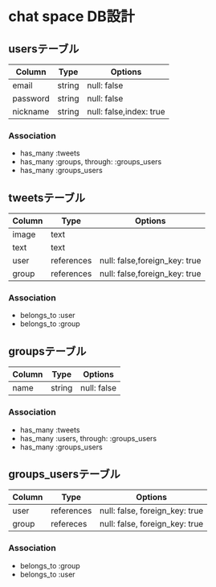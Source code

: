 # chat space DB設計
## usersテーブル
|Column|Type|Options|
|------|----|-------|
|email|string|null: false|
|password|string|null: false|
|nickname|string|null: false,index: true|
### Association
- has_many :tweets
- has_many :groups, through:  :groups_users
- has_many :groups_users
## tweetsテーブル
|Column|Type|Options|
|------|----|-------|
|image|text||
|text|text||
|user|references|null: false,foreign_key: true|
|group|references|null: false,foreign_key: true|
### Association
- belongs_to :user
- belongs_to :group

## groupsテーブル
|Column|Type|Options|
|------|----|-------|
|name|string|null: false|
### Association
- has_many :tweets
- has_many :users, through:  :groups_users
- has_many :groups_users
## groups_usersテーブル
|Column|Type|Options|
|------|----|-------|
|user|references|null: false, foreign_key: true|
|group|refereces|null: false, foreign_key: true|

### Association
- belongs_to :group
- belongs_to :user